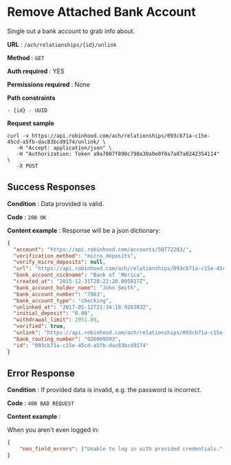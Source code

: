 # Remove Attached Bank Account

Single out a bank account to grab info about.

**URL** : `/ach/relationships/{id}/unlink`

**Method** : `GET`

**Auth required** : YES

**Permissions required** : None

**Path constraints**

    - {id} - UUID

**Request sample**

```
curl -v https://api.robinhood.com/ach/relationships/093cb71a-c15e-45cd-a5fb-dac83bcd9174/unlink/ \
   -H "Accept: application/json" \
   -H "Authorization: Token a9a7007f890c790a30a0e0f0a7a07a0242354114" \ 
   -X POST
```

## Success Responses

**Condition** : Data provided is valid.

**Code** : `200 OK`

**Content example** : Response will be a json dictionary:

```json
{
  "account": "https://api.robinhood.com/accounts/5QT72283/",
  "verification_method": "micro_deposits",
  "verify_micro_deposits": null,
  "url": "https://api.robinhood.com/ach/relationships/093cb71a-c15e-45cd-a5fb-dac83bcd9174/",
  "bank_account_nickname": "Bank of 'Merica",
  "created_at": "2015-12-31T20:22:20.095817Z",
  "bank_account_holder_name": "John Smith",
  "bank_account_number": "7963",
  "bank_account_type": "checking",
  "unlinked_at": "2017-01-12T21:34:18.926383Z",
  "initial_deposit": "0.00",
  "withdrawal_limit": 2951.09,
  "verified": true,
  "unlink": "https://api.robinhood.com/ach/relationships/093cb71a-c15e-45cd-a5fb-dac83bcd9174/unlink/",
  "bank_routing_number": "026009593",
  "id": "093cb71a-c15e-45cd-a5fb-dac83bcd9174"
}
```

## Error Response

**Condition** : If provided data is invalid, e.g. the password is incorrect.

**Code** : `400 BAD REQUEST`

**Content example** :

When you aren't even logged in:

```json
{
    "non_field_errors": ["Unable to log in with provided credentials."]
}
```
